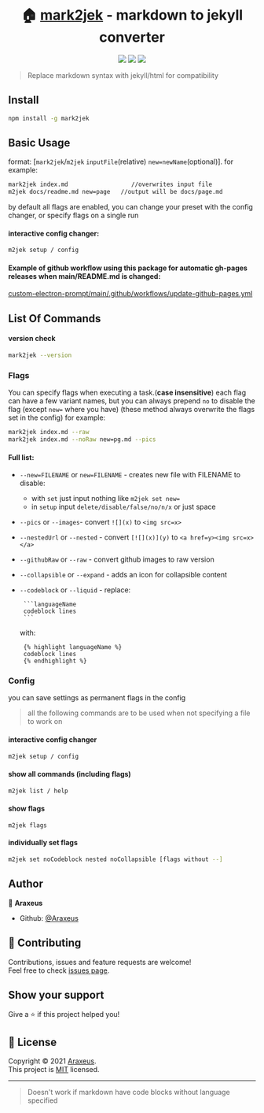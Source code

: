<h1 align="center">🏠 <a href="https://github.com/Araxeus/mark2jek">mark2jek<a> - markdown to jekyll converter</h1>

<p align="center">
<a href ="https://www.npmjs.com/package/mark2jek"><img src="https://img.shields.io/npm/v/mark2jek"></a> 
<a href ="https://github.com/Araxeus/mark2jek/blob/main/LICENSE"><img src="https://img.shields.io/badge/License-MIT-yellow"></a> 
<a href ="https://github.com/Araxeus/mark2jek"><img src="https://img.shields.io/badge/Maintained%3F-yes-green"></a>
</p>

> Replace markdown syntax with jekyll/html for compatibility

## Install

```sh
npm install -g mark2jek
```

## Basic Usage

format: [`mark2jek`/`m2jek` `inputFile`(relative) `new=newName`(optional)]. for example:

```sh
mark2jek index.md                  //overwrites input file
m2jek docs/readme.md new=page   //output will be docs/page.md
```
by default all flags are enabled, you can change your preset with the config changer, or specify flags on a single run

#### interactive config changer:
```sh
m2jek setup / config
```
  
#### Example of github workflow using this package for automatic gh-pages releases when main/README.md is changed:
  
  [custom-electron-prompt/main/.github/workflows/update-github-pages.yml](https://github.com/Araxeus/custom-electron-prompt/blob/main/.github/workflows/update-github-pages.yml)

## List Of Commands

#### version check
```sh
mark2jek --version
```

### Flags
You can specify flags when executing a task.(**case insensitive**)
each flag can have a few variant names, but you can always prepend `no` to disable the flag (except `new=` where you have)
(these method always overwrite the flags set in the config)
for example:
```sh
mark2jek index.md --raw
mark2jek index.md --noRaw new=pg.md --pics
```

#### Full list:

* `--new=FILENAME` or `new=FILENAME` - creates new file with FILENAME
  to disable:
   * with `set` just input nothing like `m2jek set new=`
   * in `setup` input `delete/disable/false/no/n/x` or just space

* `--pics` or `--images`- convert `![](x)` to `<img src=x>`

* `--nestedUrl` or `--nested` - convert `[![](x)](y)` to `<a href=y><img src=x></a>`

* `--githubRaw` or `--raw` - convert github images to raw version

* `--collapsible` or `--expand` - adds an icon for collapsible content

*  `--codeblock` or `--liquid` - replace:
    ```
     ```languageName
     codeblock lines
     ```‎
   ```
   with:
   ```liquid
    {% highlight languageName %}
    codeblock lines
    {% endhighlight %}
   ```

### Config
you can save settings as permanent flags in the config
> all the following commands are to be used when not specifying a file to work on

#### interactive config changer
```sh
m2jek setup / config
```

#### show all commands (including flags)
```sh
m2jek list / help
```

#### show flags
```
m2jek flags
```

#### individually set flags
```sh
m2jek set noCodeblock nested noCollapsible [flags without --]
```

## Author

👤 **Araxeus**

* Github: [@Araxeus](https://github.com/Araxeus)

## 🤝 Contributing

Contributions, issues and feature requests are welcome!<br />Feel free to check [issues page](https://github.com/Araxeus/mark2jek/issues). 

## Show your support

Give a ⭐️ if this project helped you!

## 📝 License

Copyright © 2021 [Araxeus](https://github.com/Araxeus).<br />
This project is [MIT](https://github.com/Araxeus/mark2jek/blob/main/LICENSE) licensed.

***
> Doesn't work if markdown have code blocks without language specified

